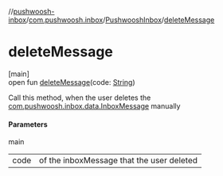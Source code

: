 //[pushwoosh-inbox](../../../index.md)/[com.pushwoosh.inbox](../index.md)/[PushwooshInbox](index.md)/[deleteMessage](delete-message.md)

# deleteMessage

[main]\
open fun [deleteMessage](delete-message.md)(code: [String](https://developer.android.com/reference/kotlin/java/lang/String.html))

Call this method, when the user deletes the [com.pushwoosh.inbox.data.InboxMessage](../../com.pushwoosh.inbox.data/-inbox-message/index.md) manually

#### Parameters

main

| | |
|---|---|
| code | of the inboxMessage that the user deleted |
